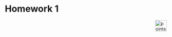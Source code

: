 # Homework 1

<img alt="points bar" align="right" height="36" src="../../blob/badges/.github/badges/points-bar.svg" />